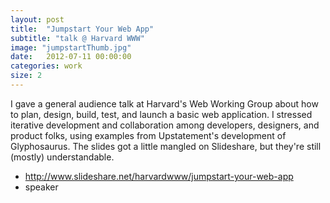 ```yaml
---
layout: post
title:  "Jumpstart Your Web App"
subtitle: "talk @ Harvard WWW"
image: "jumpstartThumb.jpg"
date:   2012-07-11 00:00:00
categories: work
size: 2
---
```


I gave a general audience talk at Harvard's Web Working Group about how to plan, design, build, test, and launch a basic web application. I stressed iterative development and collaboration among developers, designers, and product folks, using examples from Upstatement's development of Glyphosaurus. The slides got a little mangled on Slideshare, but they're still (mostly) understandable.

<ul class="workMeta">
    <li class="slideshare"><a href="http://www.slideshare.net/harvardwww/jumpstart-your-web-app" target="_blank">http://www.slideshare.net/harvardwww/jumpstart-your-web-app</a></li>
    <li class="role">speaker</li>
</ul>
